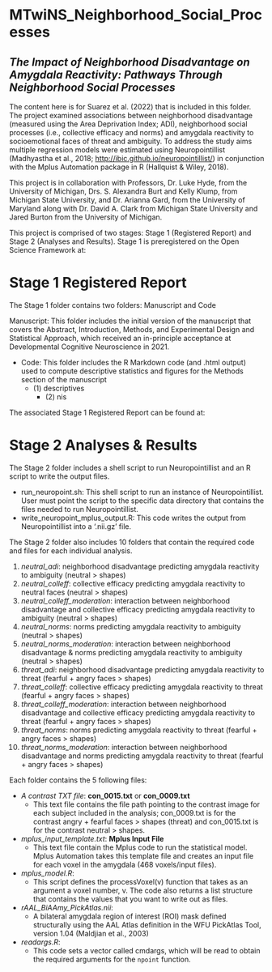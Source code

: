 # **MTwiNS_Neighborhood_Social_Processes**

## *The Impact of Neighborhood Disadvantage on Amygdala Reactivity: Pathways Through Neighborhood Social Processes*

The content here is for Suarez et al. (2022) that is included in this folder. The project examined associations between neighborhood disadvantage (measured using the Area Deprivation Index; ADI), neighborhood social processes (i.e., collective efficacy and norms) and amygdala reactivity to socioemotional faces of threat and ambiguity. To address the study aims multiple regression models were estimated using Neuropointillist (Madhyastha et al., 2018; http://ibic.github.io/neuropointillist/) in conjunction with the Mplus Automation package in R (Hallquist & Wiley, 2018). 

This project is in collaboration with Professors, Dr. Luke Hyde, from the University of Michigan, Drs. S. Alexandra Burt and Kelly Klump, from Michigan State University, and Dr. Arianna Gard, from the University of Maryland along with Dr. David A. Clark from Michigan State University and Jared Burton from the University of Michigan.

This project is comprised of two stages: Stage 1 (Registered Report) and Stage 2 (Analyses and Results). Stage 1 is preregistered on the Open Science Framework at: <insert link>

# **Stage 1 Registered Report**

The Stage 1 folder contains two folders: Manuscript and Code

Manuscript: This folder includes the initial version of the manuscript that covers the Abstract, Introduction, Methods, and Experimental Design and Statistical Approach, which received an in-principle acceptance at Developmental Cognitive Neuroscience in 2021. 

 - Code: This folder includes the R Markdown code (and .html output) used to compute descriptive statistics and figures for the Methods section of the manuscript
   - (1) descriptives
	 - (2) nis 

The associated Stage 1 Registered Report can be found at:
<link to Open Science>

# **Stage 2 Analyses & Results**

The Stage 2 folder includes a shell script to run Neuropointillist and an R script to write the output files.

 - run_neuropoint.sh: This shell script to run an instance of Neuropointillist. User must point the script to the specific data directory that contains the files needed to run Neuropointillist.
 - write_neuropoint_mplus_output.R: This code writes the output from Neuropointillist into a ‘.nii.gz’ file.

The Stage 2 folder also includes 10 folders that contain the required code and files for each individual analysis.

 1. *neutral_adi*: neighborhood disadvantage predicting amygdala reactivity to ambiguity (neutral > shapes)
 2. *neutral_colleff*: collective efficacy predicting amygdala reactivity to neutral faces (neutral > shapes)
 3. *neutral_colleff_moderation*: interaction between neighborhood disadvantage and collective efficacy predicting amygdala reactivity to ambiguity (neutral > shapes)
 4. *neutral_norms*: norms predicting amygdala reactivity to ambiguity (neutral > shapes)
 5. *neutral_norms_moderation*: interaction between neighborhood disadvantage & norms predicting amygdala reactivity to ambiguity (neutral > shapes)
 6. *threat_adi*: neighborhood disadvantage predicting amygdala reactivity to threat (fearful + angry faces > shapes)
 7. *threat_colleff*: collective efficacy predicting amygdala reactivity to threat (fearful + angry faces > shapes)
 8. *threat_colleff_moderation*: interaction between neighborhood disadvantage and collective efficacy predicting amygdala reactivity to threat (fearful + angry faces > shapes)
 9. *threat_norms*: norms predicting amygdala reactivity to threat (fearful + angry faces > shapes)
 10. *threat_norms_moderation*: interaction between neighborhood disadvantage and norms predicting amygdala reactivity to threat (fearful + angry faces > shapes)

Each folder contains the 5 following files:

 - *A contrast TXT file*: **con_0015.txt** or **con_0009.txt** 
    - This text file contains the file path pointing to the contrast image for each subject included in the analysis; con_0009.txt is for the contrast angry + fearful faces > shapes (threat) and con_0015.txt is for the contrast neutral > shapes.
 - *mplus_input_template.txt*: **Mplus Input File** 
    - This text file contain the Mplus code to run the statistical model. Mplus Automation takes this template file and creates an input file for each voxel in the amygdala (468 voxels/input files).
 - *mplus_model.R*: 
    - This script defines the processVoxel(v) function that takes as an argument a voxel number, v. The code also returns a list structure that contains the values that you want to write out as files.
 - *rAAL_BiAAmy_PickAtlas.nii*: 
    - A bilateral amygdala region of interest (ROI) mask defined structurally using the AAL Atlas definition in the WFU PickAtlas Tool, version 1.04 (Maldjian et al., 2003) 
 - *readargs.R*: 
    - This code sets a vector called cmdargs, which will be read to obtain the required arguments for the `npoint` function. 
